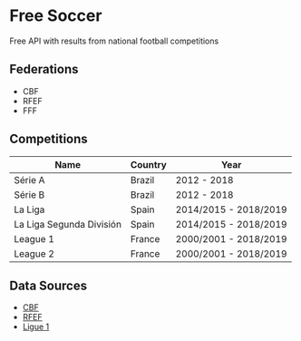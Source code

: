 # Free Soccer

Free API with results from national football competitions

## Federations

* CBF
* RFEF
* FFF

## Competitions

Name | Country | Year 
------------ | ------------- | -------------
Série A | Brazil | 2012 - 2018
Série B | Brazil | 2012 - 2018
La Liga | Spain | 2014/2015 - 2018/2019
La Liga Segunda División | Spain | 2014/2015 - 2018/2019
League 1 | France | 2000/2001 - 2018/2019
League 2 | France | 2000/2001 - 2018/2019

## Data Sources

* [CBF](http://cbf.com.br/)
* [RFEF](http://www.rfef.es/)
* [Ligue 1](https://www.ligue1.com/)